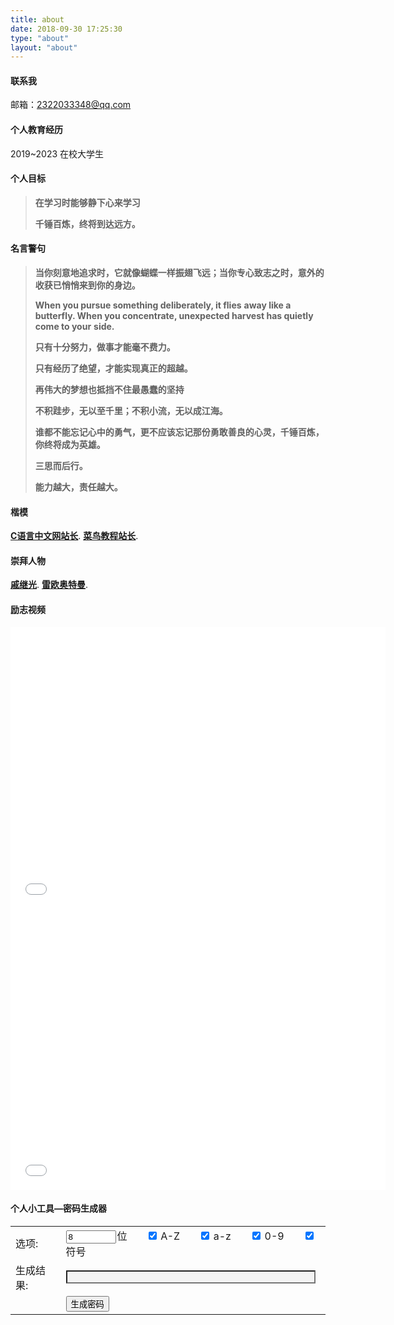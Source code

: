 ```yaml
---
title: about
date: 2018-09-30 17:25:30
type: "about"
layout: "about"
---
```


#### 联系我

邮箱：2322033348@qq.com

#### 个人教育经历

2019~2023	在校大学生

#### 个人目标

> **在学习时能够静下心来学习**
>
> **千锤百炼，终将到达远方。**

#### 名言警句

> **当你刻意地追求时，它就像蝴蝶一样振翅飞远；当你专心致志之时，意外的收获已悄悄来到你的身边。**
>
> **When you pursue something deliberately, it flies**
> **away like a butterfly. When you concentrate, unexpected harvest has quietly come to your**
> **side.**
>
> **只有十分努力，做事才能毫不费力。**
>
> **只有经历了绝望，才能实现真正的超越。**
>
> **再伟大的梦想也抵挡不住最愚蠢的坚持**
>
> **不积跬步，无以至千里；不积小流，无以成江海。**
>
> **谁都不能忘记心中的勇气，更不应该忘记那份勇敢善良的心灵，千锤百炼，你终将成为英雄。**
>
> **三思而后行。**
>
> **能力越大，责任越大。**

#### 楷模

[**C语言中文网站长**](http://c.biancheng.net/view/8092.html). [**菜鸟教程站长**](https://mp.weixin.qq.com/s/sVtChB0SrwmZIwqr5wJARA).

#### 崇拜人物

[**戚继光**](https://baike.baidu.com/item/%E6%88%9A%E7%BB%A7%E5%85%89/22374?fr=aladdin). [**雷欧奥特曼**](https://www.bilibili.com/video/BV1oE411D7GE?share_source=copy_web).

#### 励志视频


<iframe src="//player.bilibili.com/player.html?aid=70236053&bvid=BV1oE411D7GE&cid=121673166&page=1" scrolling="no" border="0" frameborder="no" framespacing="0" allowfullscreen="true" width="600" height="450"> </iframe>

<iframe src="//player.bilibili.com/player.html?aid=58967600&bvid=BV18t411L79T&cid=102790542&page=1" scrolling="no" border="0" frameborder="no" framespacing="0" allowfullscreen="true" width="600" height="450"> </iframe>

#### 个人小工具—密码生成器

<!DOCTYPE html>
<head> 
    <meta http-equiv="Content-Type"content="text/html; charset=UTF-8">
	<!-- <title>lihui327-随机密码生成器</title> -->
</head>
<body>
<table cellspacing=1 cellpadding=1 class="table">
<tr>
	<td class="td_left">选项:</td>
    <td class="td_right"><input id="tools_length"value="8"maxlength="3"style="width:80px;margin-right:2px">位
<input type="checkbox"id="tools_letters_upper"checked="true"style="margin:0 2px 0 30px">
<label for="tools_letters_upper"title="大写字母">A-Z</label>
<input type="checkbox"id="tools_letters_lower"checked="true"style="margin:0 2px 0 30px">
<label for="tools_letters_lower"title="小写字母">a-z</label>
<input type="checkbox"name="tools_numbers"id="tools_numbers"checked="true"style="margin:0 2px 0 30px">
<label for="tools_numbers"title="数字">0-9</label>
<input type="checkbox"id="tools_punctuations"checked="false"style="margin:0 2px 0 30px">
<label for="tools_punctuations"title="符号">符号</label>
   	</td>
</tr>
<tr><td class="td_left">生成结果:</td>
       <td class="td_right"><input style="width:98%;background-color:#f3f3f3"id="tools_result"readonly="true"onfocus="this.select()"></td>
</tr>
<tr><td class="td_left"></td>
       <td class="td_right"><input type="button"id="tools_submit_btn"class="btn"value="生成密码"onclick="password_generator()">
       </td>
</tr>
</table>
<script type="text/javascript">
	function password_generator(){
		var i;
		var j;
		var k;
		var result="";
		var string=new Array();
		string[0]="ABCDEFGHIJKLMNOPQRSTUVWXYZ";
		string[1]="abcdefghijklmnopqrstuvwxyz";
		string[2]="0123456789";
		string[3]="!@#$%^&*()_+~`|}{[]\:;?><,./-=";
		var checkbox_letters_upper=document.getElementById("tools_letters_upper");
		var checkbox_letters_lower=document.getElementById("tools_letters_lower");
		var checkbox_numbers=document.getElementById("tools_numbers");
		var checkbox_punctuations=document.getElementById("tools_punctuations");
		var input_length=document.getElementById("tools_length");
		var input_result=document.getElementById("tools_result");
		var len=parseInt(input_length.value);
		if(len<1){
			len=8;input_length.value="8"
		}
		if(checkbox_letters_upper.checked==false)
		{
			string[0]=""
		}
		if(checkbox_letters_lower.checked==false)
		{
			string[1]=""
		}
		if(checkbox_numbers.checked==false)
		{
			string[2]=""
		}
		if(checkbox_punctuations.checked==false)
		{
			string[3]=""
		}
		if(string.length>0)
		{
			for(i=len;i>0;--i)
			{
				j=Math.floor(Math.random()*4);
				while(string[j]=="")
					j=Math.floor(Math.random()*4);
				k=Math.floor(Math.random()*string[j].length)
				result+=string[j][k];
			}
			input_result.value=result
        }
	}
</script>
</body>
</html>